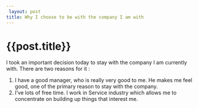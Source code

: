 ```yaml
---
 layout: post
title: Why I choose to be with the company I am with
--- 
```

 {{post.title}}
======================================================
<p>I took an important decision today to stay with the company I am currently with. 
There are two reasons for it&#160;:</p>

<ol><li>I have a good manager, who is really very good to me. He makes me feel good, one of the primary reason to stay with the company.</li>
<li>I&#8217;ve lots of free time. I work in  Service industry which allows me to concentrate on building up things that interest me.</li>
</ol>